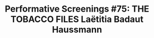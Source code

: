 ---
location: school
title: |
    Performative Screenings #75: 
    THE TOBACCO FILES
    Laëtitia Badaut Haussmann
---